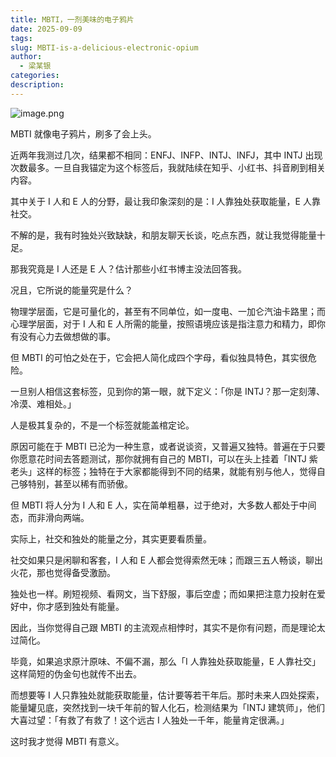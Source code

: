 ```yaml
---
title: MBTI，一剂美味的电子鸦片
date: 2025-09-09
tags:
slug: MBTI-is-a-delicious-electronic-opium
author:
  - 梁某银
categories:
description:
---
```

![image.png](https://img.liangmouyin.com/2025/09/172a13e930b5a8b2d3ad15fa1c4f28d6.png)

MBTI 就像电子鸦片，刷多了会上头。

近两年我测过几次，结果都不相同：ENFJ、INFP、INTJ、INFJ，其中 INTJ 出现次数最多。一旦自我锚定为这个标签后，我就陆续在知乎、小红书、抖音刷到相关内容。

其中关于 I 人和 E 人的分野，最让我印象深刻的是：I 人靠独处获取能量，E 人靠社交。

不解的是，我有时独处兴致缺缺，和朋友聊天长谈，吃点东西，就让我觉得能量十足。

那我究竟是 I 人还是 E 人？估计那些小红书博主没法回答我。

况且，它所说的能量究是什么？

物理学层面，它是可量化的，甚至有不同单位，如一度电、一加仑汽油卡路里；而心理学层面，对于 I 人和 E 人所需的能量，按照语境应该是指注意力和精力，即你有没有心力去做想做的事。

但 MBTI 的可怕之处在于，它会把人简化成四个字母，看似独具特色，其实很危险。

一旦别人相信这套标签，见到你的第一眼，就下定义：「你是 INTJ？那一定刻薄、冷漠、难相处。」

人是极其复杂的，不是一个标签就能盖棺定论。

原因可能在于 MBTI 已沦为一种生意，或者说谈资，又普遍又独特。普遍在于只要你愿意花时间去答题测试，那你就拥有自己的 MBTI，可以在头上挂着「INTJ 紫老头」这样的标签；独特在于大家都能得到不同的结果，就能有别与他人，觉得自己够特别，甚至以稀有而骄傲。

但 MBTI 将人分为 I 人和 E 人，实在简单粗暴，过于绝对，大多数人都处于中间态，而非滑向两端。

实际上，社交和独处的能量之分，其实更要看质量。

社交如果只是闲聊和客套，I 人和 E 人都会觉得索然无味；而跟三五人畅谈，聊出火花，那也觉得备受激励。

独处也一样。刷短视频、看网文，当下舒服，事后空虚；而如果把注意力投射在爱好中，你才感到独处有能量。

因此，当你觉得自己跟 MBTI 的主流观点相悖时，其实不是你有问题，而是理论太过简化。

毕竟，如果追求原汁原味、不偏不漏，那么「I 人靠独处获取能量，E 人靠社交」这样简短的伪金句也就传不出去。

而想要等 I 人只靠独处就能获取能量，估计要等若干年后。那时未来人四处探索，能量罐见底，突然找到一块千年前的智人化石，检测结果为「INTJ 建筑师」，他们大喜过望：「有救了有救了！这个远古 I 人独处一千年，能量肯定很满。」

这时我才觉得 MBTI 有意义。